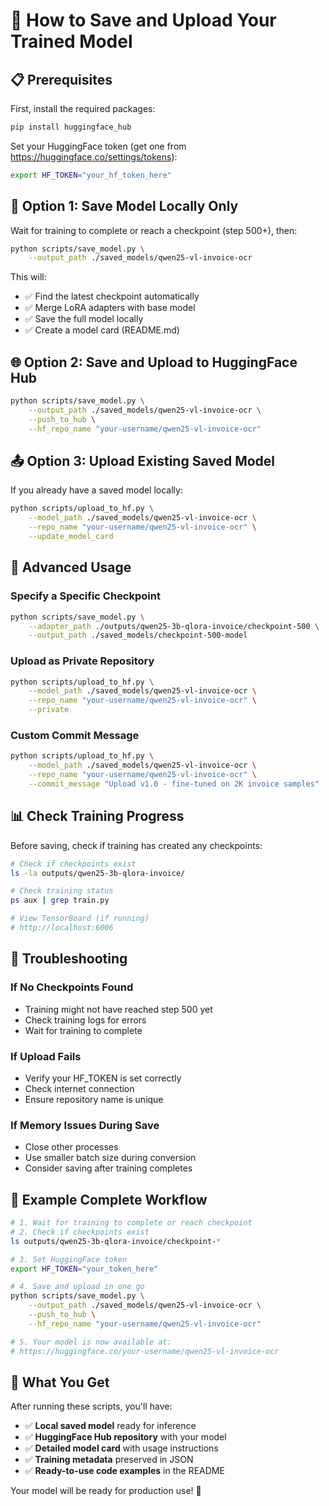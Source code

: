 # 🚀 How to Save and Upload Your Trained Model

## 📋 Prerequisites

First, install the required packages:
```bash
pip install huggingface_hub
```

Set your HuggingFace token (get one from https://huggingface.co/settings/tokens):
```bash
export HF_TOKEN="your_hf_token_here"
```

## 🔄 Option 1: Save Model Locally Only

Wait for training to complete or reach a checkpoint (step 500+), then:

```bash
python scripts/save_model.py \
    --output_path ./saved_models/qwen25-vl-invoice-ocr
```

This will:
- ✅ Find the latest checkpoint automatically
- ✅ Merge LoRA adapters with base model
- ✅ Save the full model locally
- ✅ Create a model card (README.md)

## 🌐 Option 2: Save and Upload to HuggingFace Hub

```bash
python scripts/save_model.py \
    --output_path ./saved_models/qwen25-vl-invoice-ocr \
    --push_to_hub \
    --hf_repo_name "your-username/qwen25-vl-invoice-ocr"
```

## 📤 Option 3: Upload Existing Saved Model

If you already have a saved model locally:

```bash
python scripts/upload_to_hf.py \
    --model_path ./saved_models/qwen25-vl-invoice-ocr \
    --repo_name "your-username/qwen25-vl-invoice-ocr" \
    --update_model_card
```

## 🎯 Advanced Usage

### Specify a Specific Checkpoint
```bash
python scripts/save_model.py \
    --adapter_path ./outputs/qwen25-3b-qlora-invoice/checkpoint-500 \
    --output_path ./saved_models/checkpoint-500-model
```

### Upload as Private Repository
```bash
python scripts/upload_to_hf.py \
    --model_path ./saved_models/qwen25-vl-invoice-ocr \
    --repo_name "your-username/qwen25-vl-invoice-ocr" \
    --private
```

### Custom Commit Message
```bash
python scripts/upload_to_hf.py \
    --model_path ./saved_models/qwen25-vl-invoice-ocr \
    --repo_name "your-username/qwen25-vl-invoice-ocr" \
    --commit_message "Upload v1.0 - fine-tuned on 2K invoice samples"
```

## 📊 Check Training Progress

Before saving, check if training has created any checkpoints:
```bash
# Check if checkpoints exist
ls -la outputs/qwen25-3b-qlora-invoice/

# Check training status
ps aux | grep train.py

# View TensorBoard (if running)
# http://localhost:6006
```

## 🔧 Troubleshooting

### If No Checkpoints Found
- Training might not have reached step 500 yet
- Check training logs for errors
- Wait for training to complete

### If Upload Fails
- Verify your HF_TOKEN is set correctly
- Check internet connection
- Ensure repository name is unique

### If Memory Issues During Save
- Close other processes
- Use smaller batch size during conversion
- Consider saving after training completes

## 📝 Example Complete Workflow

```bash
# 1. Wait for training to complete or reach checkpoint
# 2. Check if checkpoints exist
ls outputs/qwen25-3b-qlora-invoice/checkpoint-*

# 3. Set HuggingFace token
export HF_TOKEN="your_token_here"

# 4. Save and upload in one go
python scripts/save_model.py \
    --output_path ./saved_models/qwen25-vl-invoice-ocr \
    --push_to_hub \
    --hf_repo_name "your-username/qwen25-vl-invoice-ocr"

# 5. Your model is now available at:
# https://huggingface.co/your-username/qwen25-vl-invoice-ocr
```

## 🎉 What You Get

After running these scripts, you'll have:
- ✅ **Local saved model** ready for inference
- ✅ **HuggingFace Hub repository** with your model
- ✅ **Detailed model card** with usage instructions
- ✅ **Training metadata** preserved in JSON
- ✅ **Ready-to-use code examples** in the README

Your model will be ready for production use! 🚀 